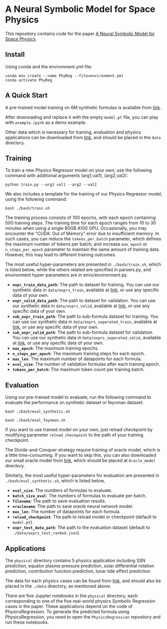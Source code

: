 # A Neural Symbolic Model for Space Physics

This repository contains code for the paper [A Neural Symbolic Model for Space Physics](XXX).

## Install

Using conda and the environment.yml file:

```
conda env create --name PhyReg --file=environment.yml
conda activate PhyReg
```

## A Quick Start

A pre-trained model training on 6M synthetic formulas is avaliable from [link](https://drive.google.com/drive/folders/14M0Ed0gvSKmtuTOornfEoup8l48IfEUW).

After downoading and replace it with the empty `model.pt` file, you can play with `example.ipynb` as a demo example.

Other data which is necessary for training, evaluation and physics applications can be downloaded from [link](https://drive.google.com/drive/folders/17rbDLb2ZBgK9DidJtb1nyBFmGtOokhYs), and should be placed in the `data` directory.

## Training

To train a new Physics Regressor model on your own, use the following command with additional arguments (arg1,val1), (arg2,val2):

`python train.py --arg1 val1 --arg2 --val2`

We also includes a template for the training of our Physics Regressor model, using the following command:

`bash ./bash/train.sh`

The training process consists of 100 epochs, with each epoch containing 500 training steps. The training time for each epoch ranges from 10 to 30 minutes when using a single 80GB A100 GPU. Occasionally, you may encounter the "CUDA: Out of Memory" error due to insufficient memory. In such cases, you can reduce the `tokens_per_batch` parameter, which defines the maximum number of tokens per batch, and increase `max_epoch` or `n_steps_per_epoch` parameter to maintain the same amount of training data. However, this may lead to different training outcomes.

The most useful hyper-parameters are presented in `./bash/train.sh`, which is listed below, while the others related are specified in parsers.py, and environment hyper-parameters are in envs/environment.py.

- **`expr_train_data_path`**: The path to dataset for training. You can use our synthetic data in `data/exprs_train`, available at [link](https://drive.google.com/drive/folders/17rbDLb2ZBgK9DidJtb1nyBFmGtOokhYs), or use any specific data of your own.
- **`expr_valid_data_path`**: The path to dataset for validation. You can use our synthetic data in `data/exprs_valid`, available at [link](https://drive.google.com/drive/folders/17rbDLb2ZBgK9DidJtb1nyBFmGtOokhYs), or use any specific data of your own.
- **`sub_expr_train_path`**: The path to sub-formula dataset for training. You can use our synthetic data in `data/exprs_seperated_train`, available at [link](https://drive.google.com/drive/folders/17rbDLb2ZBgK9DidJtb1nyBFmGtOokhYs), or use any specific data of your own.
- **`sub_expr_valid_path`**: The path to sub-formula dataset for validation. You can use our synthetic data in `data/exprs_seperated_valid`, available at [link](https://drive.google.com/drive/folders/17rbDLb2ZBgK9DidJtb1nyBFmGtOokhYs), or use any specific data of your own.
- **`max_epoch`**: The maximum training epochs.
- **`n_steps_per_epoch`**: The maximum training steps for each epoch.
- **`max_len`**: The maximum number of datapoints for each formula.
- **`eval_size`**: The number of validation formulas after each training epoch.
- **`tokens_per_batch`**: The maximum token count per training batch.

## Evaluation

Using our pre-trained model to evaluate, run the following command to evaluate the performance on synthetic dataset or feynman dataset:

`bash ./bash/eval_synthetic.sh`

`bash ./bash/eval_feynman.sh`

If you want to use trained model on your own, just reload checkpoint by modifying parameter `reload_checkpoint` to the path of your training checkpoint.

The Divide-and-Conquer strategy require training of oracle model, which is a little time-consuming. If you want to skip this, you can also downloaded our small oracle model from [link](https://drive.google.com/drive/folders/1VfH7Rp25U_pE504uhEd7dhSyvsBSXHdo), which should be placed at `Oracle_model` directory.

Similarly, the most useful hyper-parameters for evaluation are presented in `./bash/eval_synthetic.sh`, which is listed below,

- **`eval_size`**: The numbers of formulas to evaluate.
- **`batch_size_eval`**: The numbers of formulas to evaluate per batch.
- **`filename`**: The path to save evaluation results.
- **`oraclename`**: The path to save oracle neural network model.
- **`max_len`**: The number of datapoints for each formula.
- **`reload_checkpoint`**: The path to reload model or checkpoint (default to `model.pt`).
- **`expr_test_data_path`**: The path to the evaluation dataset (default to `./data/exprs_test_ranked.json`).

## Applications

The `physical` directory contains 5 physics application including SSN prediction, equator plasma pressure prediction, solar differential rotation prediction, contribution function prediction, lunar tide effect prediction.

The data for each physics cases can be found from [link](https://drive.google.com/drive/folders/17rbDLb2ZBgK9DidJtb1nyBFmGtOokhYs), and should also be placed in the `./data` directory, as mentioned above.

There are five Jupyter notebooks in the `physical` directory, each corresponding to one of the five real-world physics Symbolic Regression cases in the paper. These applications depend on the code of PhysicsRegression. To generate the predicted formula using PhysicsRegression, you need to open the `PhysicsRegression` repository and run these notebooks.